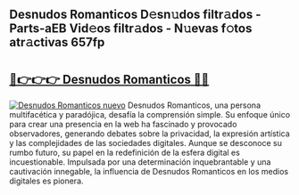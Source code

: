 ## Desnudos Romanticos D𝚎sn𝚞dos filtr𝚊dos - Parts-aEB Vid𝚎os filtr𝚊dos - N𝚞evas f𝚘tos atr𝚊ctivas 657fp

# <h2><a href="http://mb2pezc.tromn.icu/?c=Desnudos+Romanticos">🔗👉👉👉 Desnudos Romanticos 🔗🔗</a></h2>

[![Desnudos Romanticos nuevo](https://i.imgur.com/pEAQMta.gif)](http://mb2pezc.tromn.icu/?c=Desnudos+Romanticos)
Desnudos Romanticos, una persona multifacética y paradójica, desafía la comprensión simple. Su enfoque único para crear una presencia en la web ha fascinado y provocado observadores, generando debates sobre la privacidad, la expresión artística y las complejidades de las sociedades digitales. Aunque se desconoce su rumbo futuro, su papel en la redefinición de la esfera digital es incuestionable. Impulsada por una determinación inquebrantable y una cautivación innegable, la influencia de Desnudos Romanticos en los medios digitales es pionera.
